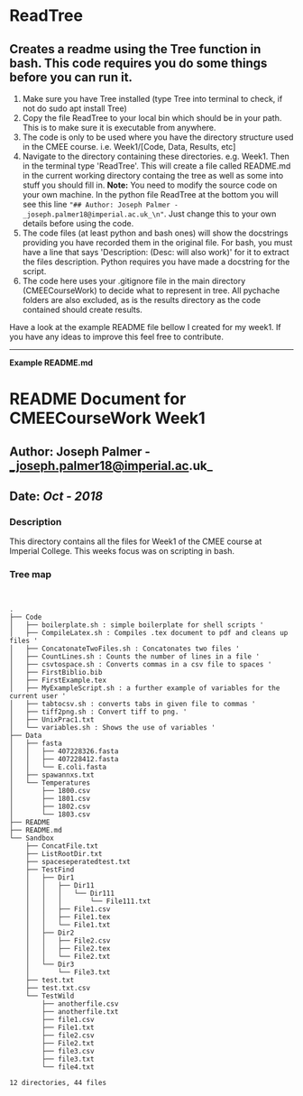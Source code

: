 # ReadTree

## Creates a readme using the Tree function in bash. This code requires you do some things before you can run it.

1) Make sure you have Tree installed (type Tree into terminal to check, if not do sudo apt install Tree)
2) Copy the file ReadTree to your local bin which should be in your path. This is to make sure it is executable from anywhere.
3) The code is only to be used where you have the directory structure used in the CMEE course. i.e. Week1/[Code, Data, Results, etc]
4) Navigate to the directory containing these directories. e.g. Week1. Then in the terminal type 'ReadTree'. This will create a file called README.md in the current working directory containg the tree as well as some into stuff you should fill in.
__Note:__ You need to modify the source code on your own machine. In the python file ReadTree at the bottom you will see this line ```"## Author: Joseph Palmer - _joseph.palmer18@imperial.ac.uk_\n"```. Just change this to your own details before using the code.
5) The code files (at least python and bash ones) will show the docstrings providing you have recorded them in the original file. For bash, you must have a line that says 'Description: (Desc: will also work)' for it to extract the files description. Python requires you have made a docstring for the script.
6) The code here uses your .gitignore file in the main directory (CMEECourseWork) to decide what to represent in tree. All pychache folders are also excluded, as is the results directory as the code contained should create results.

Have a look at the example README file bellow I created for my week1. If you have any ideas to improve this feel free to contribute.



---

__Example README.md__

# README Document for CMEECourseWork Week1
## Author: Joseph Palmer - _joseph.palmer18@imperial.ac.uk_
## Date: _Oct - 2018_

### Description
This directory contains all the files for Week1 of the CMEE course at Imperial College.
This weeks focus was on scripting in bash.

### Tree map
```


.
├── Code
│   ├── boilerplate.sh : simple boilerplate for shell scripts '
│   ├── CompileLatex.sh : Compiles .tex document to pdf and cleans up files '
│   ├── ConcatonateTwoFiles.sh : Concatonates two files '
│   ├── CountLines.sh : Counts the number of lines in a file '
│   ├── csvtospace.sh : Converts commas in a csv file to spaces '
│   ├── FirstBiblio.bib
│   ├── FirstExample.tex
│   ├── MyExampleScript.sh : a further example of variables for the current user '
│   ├── tabtocsv.sh : converts tabs in given file to commas '
│   ├── tiff2png.sh : Convert tiff to png. '
│   ├── UnixPrac1.txt
│   └── variables.sh : Shows the use of variables '
├── Data
│   ├── fasta
│   │   ├── 407228326.fasta
│   │   ├── 407228412.fasta
│   │   └── E.coli.fasta
│   ├── spawannxs.txt
│   └── Temperatures
│       ├── 1800.csv
│       ├── 1801.csv
│       ├── 1802.csv
│       └── 1803.csv
├── README
├── README.md
└── Sandbox
    ├── ConcatFile.txt
    ├── ListRootDir.txt
    ├── spaceseperatedtest.txt
    ├── TestFind
    │   ├── Dir1
    │   │   ├── Dir11
    │   │   │   └── Dir111
    │   │   │       └── File111.txt
    │   │   ├── File1.csv
    │   │   ├── File1.tex
    │   │   └── File1.txt
    │   ├── Dir2
    │   │   ├── File2.csv
    │   │   ├── File2.tex
    │   │   └── File2.txt
    │   └── Dir3
    │       └── File3.txt
    ├── test.txt
    ├── test.txt.csv
    └── TestWild
        ├── anotherfile.csv
        ├── anotherfile.txt
        ├── file1.csv
        ├── File1.txt
        ├── file2.csv
        ├── File2.txt
        ├── file3.csv
        ├── file3.txt
        └── file4.txt

12 directories, 44 files

```
